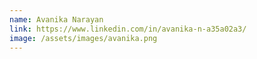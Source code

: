 ```yaml
---
name: Avanika Narayan
link: https://www.linkedin.com/in/avanika-n-a35a02a3/
image: /assets/images/avanika.png
---
```

